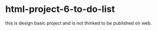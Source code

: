 # html-project-6-to-do-list
this is design basic project and is not thinked to be published on web.
